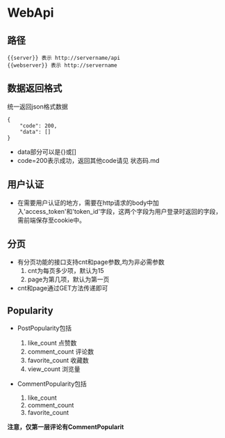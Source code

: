 # WebApi

## 路径
    
    {{server}} 表示 http://servername/api
    {{webserver}} 表示 http://servername

## 数据返回格式

统一返回json格式数据
```
{
    "code": 200,
    "data": []
}
```
* data部分可以是{}或[]
* code=200表示成功，返回其他code请见 状态码.md

## 用户认证
* 在需要用户认证的地方，需要在http请求的body中加入'access_token'和'token_id'字段，这两个字段为用户登录时返回的字段，需前端保存至cookie中。  

## 分页
* 有分页功能的接口支持cnt和page参数,均为非必需参数
    1. cnt为每页多少项，默认为15
    2. page为第几项，默认为第一页
* cnt和page通过GET方法传递即可
    
## Popularity
* PostPopularity包括  
    1. like_count 点赞数
    2. comment_count   评论数
    3. favorite_count  收藏数
    4. view_count  浏览量 

* CommentPopularity包括
    1. like_count
    2. comment_count
    3. favorite_count
    
**注意，仅第一层评论有CommentPopularit**

